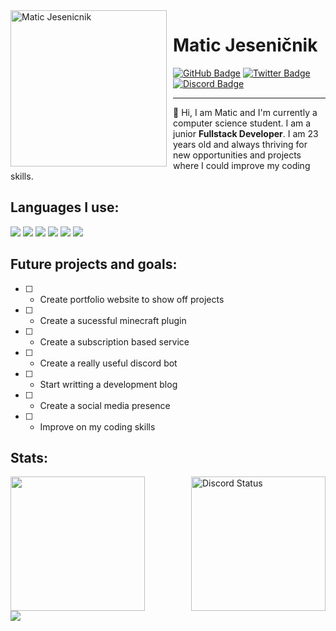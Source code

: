 <img width="250" height="250" align="left" style="float: left; margin: 0 10px 0 0;" alt="Matic Jesenicnik" src="https://avatars.githubusercontent.com/maticjesenicnik">

# Matic Jeseničnik

<div>
  <a href="https://github.com/maticjesenicnik/"><img src="https://img.shields.io/badge/-Github-000000?style=flat-square&labelColor=000000&logo=Github&logoColor=white&link=https://github.com/Mateo-tem" alt="GitHub Badge"/></a>
  <a href="https://twitter.com/MaticJesenicnik"><img src="https://img.shields.io/badge/-Twitter-000000?style=flat-square&labelColor=000000&logo=twitter&logoColor=white&link=https://twitter.com/izakdvlpr" alt="Twitter Badge"/></a>
  <a href="https://discord.com/users/181820639089393665"><img src="https://img.shields.io/badge/-Discord-000000?style=flat-square&labelColor=000000&logo=discord&logoColor=white&link=https://discord.com/users/461273822360895491" alt="Discord Badge"/></a>
</div>

---

👋 Hi, I am Matic and I'm currently a computer science student. I am a junior **Fullstack Developer**. 
I am 23 years old and always thriving for new opportunities and projects where I could improve my coding
skills.

## Languages I use:
<a href="https://developer.mozilla.org/en-US/docs/Web/HTML"><img src="https://img.icons8.com/color/30/000000/html-5.png"/></a>
<a href="https://developer.mozilla.org/en-US/docs/web/CSS"><img src="https://img.icons8.com/color/30/0080FF/css3.png"/></a>
<a href="https://javascript.com/"><img src="https://img.icons8.com/color/30/000000/javascript.png"/></a> 
<a href="https://nodejs.org/en/"><img src="https://img.icons8.com/windows/30/4caf50/node-js.png"/></a>
<a href=""><img src="https://img.icons8.com/color/30/0080FF/java.png"/></a>
<a href=""><img src="https://img.icons8.com/color/30/0080FF/kotlin.png"/></a>

## Future projects and goals:
- [ ] - Create portfolio website to show off projects
- [ ] - Create a sucessful minecraft plugin
- [ ] - Create a subscription based service
- [ ] - Create a really useful discord bot
- [ ] - Start writting a development blog
- [ ] - Create a social media presence
- [ ] - Improve on my coding skills

## Stats:
<div>
<img height="215px" src="https://github-readme-stats.vercel.app/api?username=maticjesenicnik&show_icons=true&theme=radical" />
<img align="right" height="215px" alt="Discord Status" src="https://lanyard.cnrad.dev/api/181820639089393665?bg=1f1f1f&borderRadius=5px">
</div>
<img src="https://github-readme-stats.vercel.app/api/top-langs/?username=maticjesenicnik&layout=compact&theme=radical" />  
